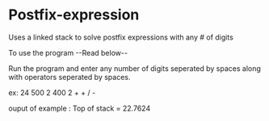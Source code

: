 # Postfix-expression
Uses a linked stack to solve postfix expressions with any # of digits

To use the program --Read below--

Run the program and enter any number of digits seperated by spaces along with operators seperated by spaces.

ex: 24 500 2 400 2 + + / -

ouput of example : Top of stack = 22.7624
